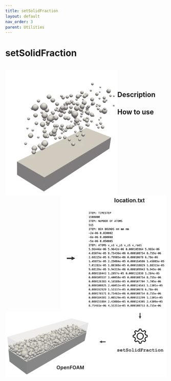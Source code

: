 ```yaml
---
title: setSolidFraction
layout: default
nav_order: 3
parent: Utilities
---
```


# setSolidFraction

<br>

<img align="left" class="utility_image"  width="350"  src="images/particles.gif"> 
<img align="right"  width="330"  src="images/banner1.png"> <br> 
<img align="left"   src="images/banner2.png" style="margin-bottom:30px;"> <br>



## Description



## How to use
